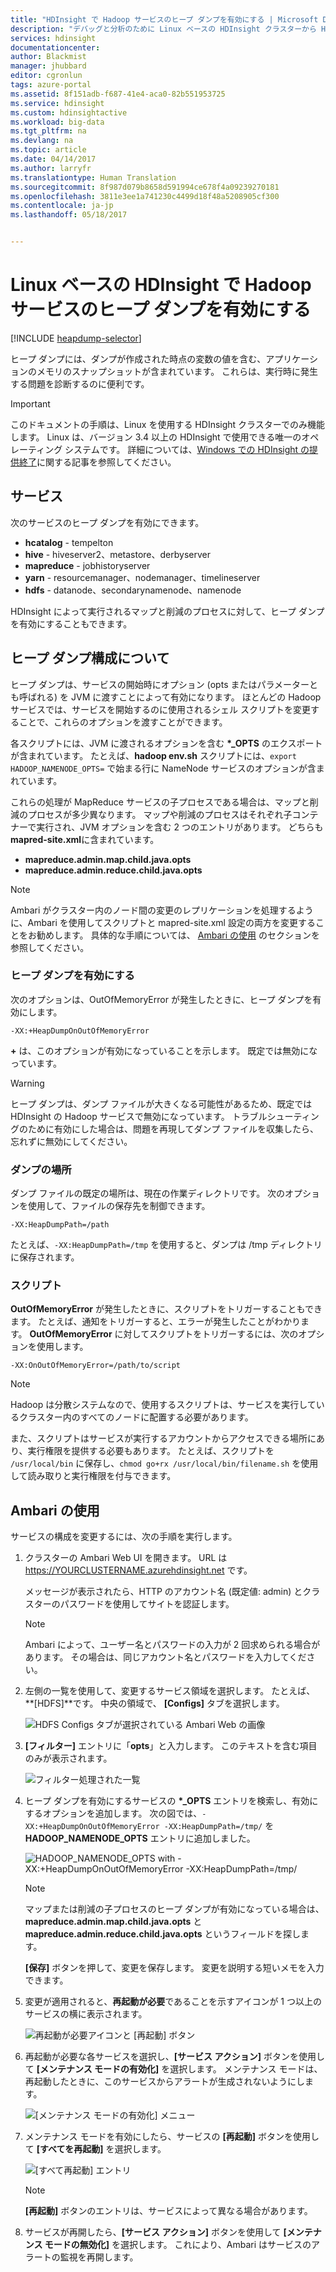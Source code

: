 ```yaml
---
title: "HDInsight で Hadoop サービスのヒープ ダンプを有効にする | Microsoft Docs"
description: "デバッグと分析のために Linux ベースの HDInsight クラスターから Hadoop サービスのヒープ ダンプを有効にする"
services: hdinsight
documentationcenter: 
author: Blackmist
manager: jhubbard
editor: cgronlun
tags: azure-portal
ms.assetid: 8f151adb-f687-41e4-aca0-82b551953725
ms.service: hdinsight
ms.custom: hdinsightactive
ms.workload: big-data
ms.tgt_pltfrm: na
ms.devlang: na
ms.topic: article
ms.date: 04/14/2017
ms.author: larryfr
ms.translationtype: Human Translation
ms.sourcegitcommit: 8f987d079b8658d591994ce678f4a09239270181
ms.openlocfilehash: 3811e3ee1a741230c4499d18f48a5208905cf300
ms.contentlocale: ja-jp
ms.lasthandoff: 05/18/2017


---
```

# <a name="enable-heap-dumps-for-hadoop-services-on-linux-based-hdinsight"></a>Linux ベースの HDInsight で Hadoop サービスのヒープ ダンプを有効にする

[!INCLUDE [heapdump-selector](../../includes/hdinsight-selector-heap-dump.md)]

ヒープ ダンプには、ダンプが作成された時点の変数の値を含む、アプリケーションのメモリのスナップショットが含まれています。 これらは、実行時に発生する問題を診断するのに便利です。

> [!IMPORTANT]
> このドキュメントの手順は、Linux を使用する HDInsight クラスターでのみ機能します。 Linux は、バージョン 3.4 以上の HDInsight で使用できる唯一のオペレーティング システムです。 詳細については、[Windows での HDInsight の提供終了](hdinsight-component-versioning.md#hdi-version-33-nearing-retirement-date)に関する記事を参照してください。

## <a name="whichServices"></a>サービス

次のサービスのヒープ ダンプを有効にできます。

* **hcatalog** - tempelton
* **hive** - hiveserver2、metastore、derbyserver
* **mapreduce** - jobhistoryserver
* **yarn** - resourcemanager、nodemanager、timelineserver
* **hdfs** - datanode、secondarynamenode、namenode

HDInsight によって実行されるマップと削減のプロセスに対して、ヒープ ダンプを有効にすることもできます。

## <a name="configuration"></a>ヒープ ダンプ構成について

ヒープ ダンプは、サービスの開始時にオプション (opts またはパラメーターとも呼ばれる) を JVM に渡すことによって有効になります。 ほとんどの Hadoop サービスでは、サービスを開始するのに使用されるシェル スクリプトを変更することで、これらのオプションを渡すことができます。

各スクリプトには、JVM に渡されるオプションを含む **\*\_OPTS** のエクスポートが含まれています。 たとえば、**hadoop env.sh** スクリプトには、`export HADOOP_NAMENODE_OPTS=` で始まる行に NameNode サービスのオプションが含まれています。

これらの処理が MapReduce サービスの子プロセスである場合は、マップと削減のプロセスが多少異なります。 マップや削減のプロセスはそれぞれ子コンテナーで実行され、JVM オプションを含む 2 つのエントリがあります。 どちらも **mapred-site.xml**に含まれています。

* **mapreduce.admin.map.child.java.opts**
* **mapreduce.admin.reduce.child.java.opts**

> [!NOTE]
> Ambari がクラスター内のノード間の変更のレプリケーションを処理するように、Ambari を使用してスクリプトと mapred-site.xml 設定の両方を変更することをお勧めします。 具体的な手順については、 [Ambari の使用](#using-ambari) のセクションを参照してください。

### <a name="enable-heap-dumps"></a>ヒープ ダンプを有効にする

次のオプションは、OutOfMemoryError が発生したときに、ヒープ ダンプを有効にします。

    -XX:+HeapDumpOnOutOfMemoryError

**+** は、このオプションが有効になっていることを示します。 既定では無効になっています。

> [!WARNING]
> ヒープ ダンプは、ダンプ ファイルが大きくなる可能性があるため、既定では HDInsight の Hadoop サービスで無効になっています。 トラブルシューティングのために有効にした場合は、問題を再現してダンプ ファイルを収集したら、忘れずに無効にしてください。

### <a name="dump-location"></a>ダンプの場所

ダンプ ファイルの既定の場所は、現在の作業ディレクトリです。 次のオプションを使用して、ファイルの保存先を制御できます。

    -XX:HeapDumpPath=/path

たとえば、`-XX:HeapDumpPath=/tmp` を使用すると、ダンプは /tmp ディレクトリに保存されます。

### <a name="scripts"></a>スクリプト

**OutOfMemoryError** が発生したときに、スクリプトをトリガーすることもできます。 たとえば、通知をトリガーすると、エラーが発生したことがわかります。 __OutOfMemoryError__ に対してスクリプトをトリガーするには、次のオプションを使用します。

    -XX:OnOutOfMemoryError=/path/to/script

> [!NOTE]
> Hadoop は分散システムなので、使用するスクリプトは、サービスを実行しているクラスター内のすべてのノードに配置する必要があります。
> 
> また、スクリプトはサービスが実行するアカウントからアクセスできる場所にあり、実行権限を提供する必要もあります。 たとえば、スクリプトを `/usr/local/bin` に保存し、`chmod go+rx /usr/local/bin/filename.sh` を使用して読み取りと実行権限を付与できます。

## <a name="using-ambari"></a>Ambari の使用

サービスの構成を変更するには、次の手順を実行します。

1. クラスターの Ambari Web UI を開きます。 URL は https://YOURCLUSTERNAME.azurehdinsight.net です。

    メッセージが表示されたら、HTTP のアカウント名 (既定値: admin) とクラスターのパスワードを使用してサイトを認証します。

   > [!NOTE]
   > Ambari によって、ユーザー名とパスワードの入力が 2 回求められる場合があります。 その場合は、同じアカウント名とパスワードを入力してください。

2. 左側の一覧を使用して、変更するサービス領域を選択します。 たとえば、 **[HDFS]**です。 中央の領域で、 **[Configs]** タブを選択します。

    ![HDFS Configs タブが選択されている Ambari Web の画像](./media/hdinsight-hadoop-heap-dump-linux/serviceconfig.png)

3. **[フィルター]** エントリに「**opts**」と入力します。 このテキストを含む項目のみが表示されます。

    ![フィルター処理された一覧](./media/hdinsight-hadoop-heap-dump-linux/filter.png)

4. ヒープ ダンプを有効にするサービスの **\*\_OPTS** エントリを検索し、有効にするオプションを追加します。 次の図では、`-XX:+HeapDumpOnOutOfMemoryError -XX:HeapDumpPath=/tmp/` を **HADOOP\_NAMENODE\_OPTS** エントリに追加しました。

    ![HADOOP_NAMENODE_OPTS with -XX:+HeapDumpOnOutOfMemoryError -XX:HeapDumpPath=/tmp/](./media/hdinsight-hadoop-heap-dump-linux/opts.png)

   > [!NOTE]
   > マップまたは削減の子プロセスのヒープ ダンプが有効になっている場合は、**mapreduce.admin.map.child.java.opts** と **mapreduce.admin.reduce.child.java.opts** というフィールドを探します。

    **[保存]** ボタンを押して、変更を保存します。 変更を説明する短いメモを入力できます。

5. 変更が適用されると、**再起動が必要**であることを示すアイコンが 1 つ以上のサービスの横に表示されます。

    ![再起動が必要アイコンと [再起動] ボタン](./media/hdinsight-hadoop-heap-dump-linux/restartrequiredicon.png)

6. 再起動が必要な各サービスを選択し、**[サービス アクション]** ボタンを使用して **[メンテナンス モードの有効化]** を選択します。 メンテナンス モードは、再起動したときに、このサービスからアラートが生成されないようにします。

    ![[メンテナンス モードの有効化] メニュー](./media/hdinsight-hadoop-heap-dump-linux/maintenancemode.png)

7. メンテナンス モードを有効にしたら、サービスの **[再起動]** ボタンを使用して **[すべてを再起動]** を選択します。

    ![[すべて再起動] エントリ](./media/hdinsight-hadoop-heap-dump-linux/restartbutton.png)

   > [!NOTE]
   > **[再起動]** ボタンのエントリは、サービスによって異なる場合があります。

8. サービスが再開したら、**[サービス アクション]** ボタンを使用して **[メンテナンス モードの無効化]** を選択します。 これにより、Ambari はサービスのアラートの監視を再開します。


